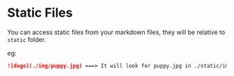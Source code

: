 # Static Files

You can access static files from your markdown files, they will be relative to `static` folder.

eg:

```markdown
![dogo](./img/puppy.jpg) ===> It will look for puppy.jpg in ./static/img/puppy.jpg
```
